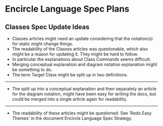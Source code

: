 Encircle Language Spec Plans
============================

Classes Spec Update Ideas
-------------------------

- Classes articles might need an update considering that the notation(s) for static might change things.
- The readability of the Classes articles was questionable, which also might be a reason for updating it. They might be hard to follow.
- In particular the explanations about Class Commands seems difficult.
- Merging conceptual explanation and diagram notation explanation might be something to do.
- The term Target Class might be split up in two definitions.
-----
- The split up into a conceptual explanation and then separately an article for the diagram notation, might have been easy for writing the docs, but could be merged into a single article again for readability.
-----
- The readability of these articles might be questioned. See 'Redo Easy Themes' in the document Encircle Language Spec Strategy.
